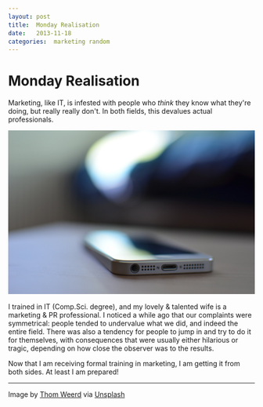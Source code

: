 ```yaml
---
layout: post
title:  Monday Realisation 
date:   2013-11-18 
categories:  marketing random 
---
```


# Monday Realisation


Marketing, like IT, is infested with people who *think* they know what they're doing, but really really don't. In both fields, this devalues actual professionals. 

![|650x0](/images/unknown_filename.234.jpeg)

I trained in IT (Comp.Sci. degree), and my lovely & talented wife is a marketing & PR professional. I noticed a while ago that our complaints were symmetrical: people tended to undervalue what we did, and indeed the entire field. There was also a tendency for people to jump in and try to do it for themselves, with consequences that were usually either hilarious or tragic, depending on how close the observer was to the results.

Now that I am receiving formal training in marketing, I am getting it from both sides. At least I am prepared!

***
Image by [Thom Weerd](https://twitter.com/thomweerd) via [Unsplash](http://unsplash.com/)

